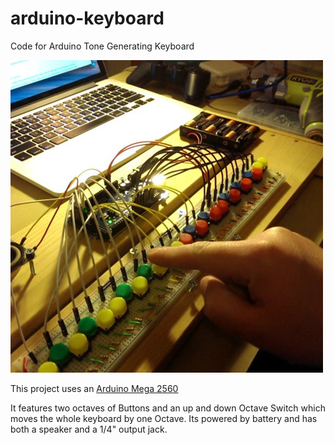 # arduino-keyboard
Code for Arduino Tone Generating Keyboard

![Arduino Keyboard](images/Aaron_Mitchell_Arduino_Keyboard.jpg)

This project uses an [Arduino Mega 2560](https://www.arduino.cc/en/Main/ArduinoBoardMega2560)

It features two octaves of Buttons and an up and down Octave Switch which moves the whole keyboard by one Octave. Its powered by battery and has both a speaker and a 1/4\" output jack.
